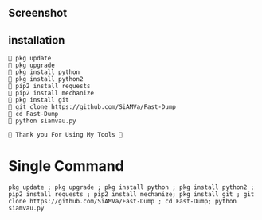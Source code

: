 ## <b>Screenshot</b>
 
## <b>installation</b>
```
🔗 pkg update
🔗 pkg upgrade
🔗 pkg install python
🔗 pkg install python2
🔗 pip2 install requests
🔗 pip2 install mechanize
🔗 pkg install git
🔗 git clone https://github.com/SiAMVa/Fast-Dump
🔗 cd Fast-Dump
🔗 python siamvau.py

🖤 Thank you For Using My Tools 🖤

```

# Single Command 

```
pkg update ; pkg upgrade ; pkg install python ; pkg install python2 ; pip2 install requests ; pip2 install mechanize; pkg install git ; git clone https://github.com/SiAMVa/Fast-Dump ; cd Fast-Dump; python siamvau.py
```

      
          
